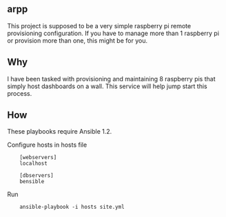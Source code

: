 arpp
-------------------------------------------

This project is supposed to be a very simple raspberry pi remote provisioning configuration. If you have to manage more than 1 raspberry pi or provision more than one, this might be for you.


## Why

I have been tasked with provisioning and maintaining 8 raspberry pis that simply host dashboards on a wall. This service will help jump start this process.

## How

These playbooks require Ansible 1.2.

Configure hosts in hosts file

        [webservers]
        localhost

        [dbservers]
        bensible

Run

        ansible-playbook -i hosts site.yml
